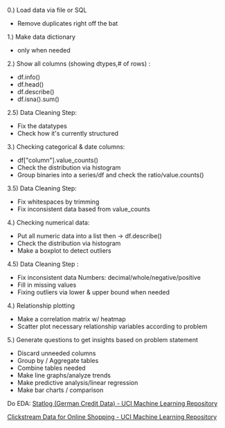 
0.) Load data via file or SQL
* Remove duplicates right off the bat

1.) Make data dictionary
* only when needed

2.) Show all columns (showing dtypes,# of rows) :
*  df.info()
* df.head()
* df.describe()
* df.isna().sum()

2.5) Data Cleaning Step:
* Fix the datatypes
* Check how it's currently structured

3.) Checking categorical  & date columns:
* df["column"].value_counts()
* Check the distribution via histogram
* Group binaries into a series/df and check the ratio/value.counts()

3.5) Data Cleaning Step:
* Fix whitespaces by trimming
* Fix inconsistent data based from value_counts

4.) Checking numerical data:
* Put all numeric data into a list then -> df.describe()
* Check the distribution via histogram
* Make a boxplot to detect outliers

4.5) Data Cleaning Step :
* Fix inconsistent data Numbers: decimal/whole/negative/positive
* Fill in missing values 
* Fixing outliers via lower & upper bound when needed

4.) Relationship plotting
* Make a correlation matrix w/ heatmap
* Scatter plot necessary relationship variables according to problem

5.) Generate questions to get insights based on problem statement
* Discard unneeded columns
* Group by / Aggregate tables
*  Combine tables needed
*  Make line graphs/analyze trends
* Make predictive analysis/linear regression
* Make bar charts / comparison

Do EDA:
[Statlog (German Credit Data) - UCI Machine Learning Repository](https://archive.ics.uci.edu/dataset/144/statlog+german+credit+data)

[Clickstream Data for Online Shopping - UCI Machine Learning Repository](https://archive.ics.uci.edu/dataset/553/clickstream+data+for+online+shopping)
